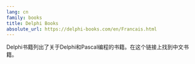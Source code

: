 ```yaml
---
lang: cn
family: books
title: Delphi Books
absolute_url: https://delphi-books.com/en/Francais.html
---
```

Delphi书籍列出了关于Delphi和Pascal编程的书籍。在这个链接上找到中文书籍。